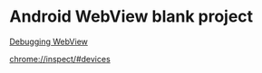 # Android WebView blank project



[Debugging WebView](https://developers.google.com/web/tools/chrome-devtools/remote-debugging/webviews)

[chrome://inspect/#devices](chrome://inspect/#devices)
